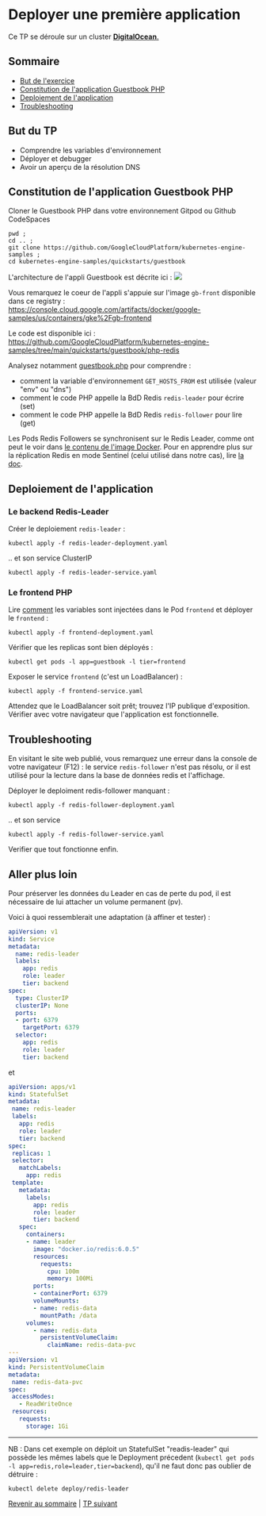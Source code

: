 # Deployer une première application

Ce TP se déroule sur un cluster <ins>**DigitalOcean**<ins>.

## Sommaire
  * [But de l'exercice](#but)
  * [Constitution de l'application Guestbook PHP](#but)
  * [Deploiement de l'application](#but)
  * [Troubleshooting](#but)


## But du TP
* Comprendre les variables d'environnement
* Déployer et debugger
* Avoir un aperçu de la résolution DNS



## Constitution de l'application Guestbook PHP

Cloner le Guestbook PHP dans votre environnement Gitpod ou Github CodeSpaces
```shell
pwd ;
cd .. ;
git clone https://github.com/GoogleCloudPlatform/kubernetes-engine-samples ;
cd kubernetes-engine-samples/quickstarts/guestbook
```

L'architecture de l'appli Guestbook est décrite ici : ![](https://cloud.google.com/static/kubernetes-engine/images/guestbook_diagram.svg)

Vous remarquez le coeur de l'appli s'appuie sur l'image `gb-front` disponible dans ce registry :   
https://console.cloud.google.com/artifacts/docker/google-samples/us/containers/gke%2Fgb-frontend

Le code est disponible ici :  
https://github.com/GoogleCloudPlatform/kubernetes-engine-samples/tree/main/quickstarts/guestbook/php-redis

Analysez notamment [guestbook.php](https://github.com/GoogleCloudPlatform/kubernetes-engine-samples/blob/main/quickstarts/guestbook/php-redis/guestbook.php) pour comprendre :
* comment la variable d'environnement `GET_HOSTS_FROM` est utilisée (valeur "env" ou "dns")
* comment le code PHP appelle la BdD Redis `redis-leader` pour écrire (set)
* comment le code PHP appelle la BdD Redis `redis-follower` pour lire (get)
 
Les Pods Redis Followers se synchronisent sur le Redis Leader, comme ont peut le voir dans [le contenu de l'image Docker]( https://github.com/kubernetes/examples/tree/master/guestbook/redis-slave).
Pour en apprendre plus sur la réplication Redis en mode Sentinel (celui utilisé dans notre cas), lire [la doc](https://redis.io/docs/management/replication/).

## Deploiement de l'application

### Le backend Redis-Leader
Créer le deploiement `redis-leader` :
```shell
kubectl apply -f redis-leader-deployment.yaml
```
.. et son service ClusterIP
```shell
kubectl apply -f redis-leader-service.yaml
```
### Le frontend PHP

Lire [comment](https://github.com/GoogleCloudPlatform/kubernetes-engine-samples/blob/main/quickstarts/guestbook/frontend-deployment.yaml) les variables sont injectées dans le Pod `frontend` et déployer le `frontend` :
```shell
kubectl apply -f frontend-deployment.yaml
```

Vérifier que les replicas sont bien déployés :
```shell
kubectl get pods -l app=guestbook -l tier=frontend
```

Exposer le service `frontend` (c'est un LoadBalancer) :
```shell
kubectl apply -f frontend-service.yaml
```

Attendez que le LoadBalancer soit prêt; trouvez l'IP publique d'exposition.
Vérifier avec votre navigateur que l'application est fonctionnelle.

## Troubleshooting
En visitant le site web publié, vous remarquez une erreur dans la console de votre navigateur (F12) : le service `redis-follower` n'est pas résolu, or il est utilisé pour la lecture dans la base de données redis et l'affichage.

Déployer le deploiment redis-follower manquant :
```shell
kubectl apply -f redis-follower-deployment.yaml
```

.. et son service

```shell
kubectl apply -f redis-follower-service.yaml
```

Verifier que tout fonctionne enfin.

## Aller plus loin
 
Pour préserver les données du Leader en cas de perte du pod, il est nécessaire de lui attacher un volume permanent (pv).
 
Voici à quoi ressemblerait une adaptation (à affiner et tester) :
 
```yaml 
apiVersion: v1
kind: Service
metadata:
  name: redis-leader
  labels:
    app: redis
    role: leader
    tier: backend
spec:
  type: ClusterIP
  clusterIP: None
  ports:
  - port: 6379
    targetPort: 6379
  selector:
    app: redis
    role: leader
    tier: backend
 ```
 
 et
 
 ```yaml
 apiVersion: apps/v1
kind: StatefulSet
metadata:
  name: redis-leader
  labels:
    app: redis
    role: leader
    tier: backend
spec:
  replicas: 1
  selector:
    matchLabels:
      app: redis
  template:
    metadata:
      labels:
        app: redis
        role: leader
        tier: backend
    spec:
      containers:
      - name: leader
        image: "docker.io/redis:6.0.5"
        resources:
          requests:
            cpu: 100m
            memory: 100Mi
        ports:
        - containerPort: 6379
        volumeMounts:
        - name: redis-data
          mountPath: /data
      volumes:
        - name: redis-data
          persistentVolumeClaim:
            claimName: redis-data-pvc
 ---
apiVersion: v1
kind: PersistentVolumeClaim
metadata:
  name: redis-data-pvc
spec:
  accessModes:
    - ReadWriteOnce
  resources:
    requests:
      storage: 1Gi
 ```
---

 NB : Dans cet exemple on déploit un StatefulSet "readis-leader" qui possède les mêmes labels que le Deployment précedent (```kubectl get pods -l app=redis,role=leader,tier=backend```), qu'il ne faut donc pas oublier de détruire :
```
kubectl delete deploy/redis-leader
```

[Revenir au sommaire](../README.md) | [TP suivant](./TP05.md)
